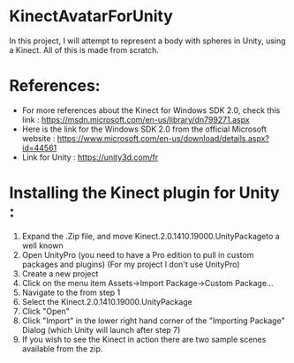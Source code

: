 # KinectAvatarForUnity
In this project, I will attempt to represent a body with spheres in Unity, using a Kinect. All of this is made from scratch.

# References:
- For more references about the Kinect for Windows SDK 2.0, check this link : https://msdn.microsoft.com/en-us/library/dn799271.aspx
- Here is the link for the Windows SDK 2.0 from the official Microsoft website : https://www.microsoft.com/en-us/download/details.aspx?id=44561
- Link for Unity : https://unity3d.com/fr

# Installing the Kinect plugin for Unity :
1) Expand the .Zip file, and move Kinect.2.0.1410.19000.UnityPackageto a well known <location>
2) Open UnityPro (you need to have a Pro edition to pull in custom packages and plugins) (For my project I don't use UnityPro)
3) Create a new project
4) Click on the menu item Assets->Import Package->Custom Package...
5) Navigate to the <location> from step 1
6) Select the Kinect.2.0.1410.19000.UnityPackage
7) Click "Open"
8) Click "Import" in the lower right hand corner of the "Importing Package" Dialog (which Unity will launch after step 7)
9) If you wish to see the Kinect in action there are two sample scenes available from the zip.
